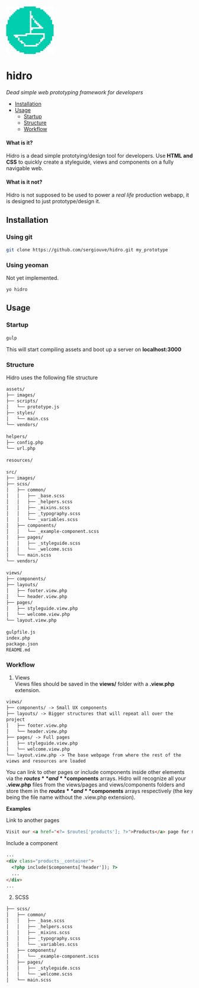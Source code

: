 ![Hidro](https://github.com/sergiouve/hidro/raw/master/assets/images/hidro.png)

# hidro

*Dead simple web prototyping framework for developers*

- [Installation](#installation)
- [Usage](#usage)
  + [Startup](#startup)
  + [Structure](#structure)
  + [Workflow](#workflow)

#### What is it?
Hidro is a dead simple prototying/design tool for developers.
Use **HTML and CSS** to quickly create a styleguide, views and components on a fully navigable web.

#### What is it not?
Hidro is not supposed to be used to power a *real life* production webapp, it is designed to just prototype/design it.

<a name="installation"></a>
## Installation

### Using git
```bash
git clone https://github.com/sergiouve/hidro.git my_prototype
```

### Using yeoman
Not yet implemented.
```bash
yo hidro
```

<a name="usage"></a>
## Usage

<a name="startup"></a>
### Startup

```bash
gulp
```

This will start compiling assets and boot up a server on **localhost:3000**

<a name="structure"></a>
### Structure

Hidro uses the following file structure
```
assets/
├── images/
├── scripts/
│   └── prototype.js
├── styles/
│   └── main.css
└── vendors/

helpers/
├── config.php
└── url.php

resources/

src/
├── images/
├── scss/
│   ├── common/
│   │   ├── _base.scss
│   │   ├── _helpers.scss
│   │   ├── _mixins.scss
│   │   ├── _typography.scss
│   │   └── _variables.scss
│   ├── components/
│   │   └── _example-component.scss
│   ├── pages/
│   │   ├── _styleguide.scss
│   │   └── _welcome.scss
│   └── main.scss
└── vendors/

views/
├── components/
├── layouts/
│   ├── footer.view.php
│   └── header.view.php
├── pages/
│   ├── styleguide.view.php
│   └── welcome.view.php
└── layout.view.php

gulpfile.js
index.php
package.json
README.md
```

<a name="workflow"></a>
### Workflow

1. Views  
Views files should be saved in the **views/** folder with a **.view.php** extension.

```
views/
├── components/ -> Small UX components
├── layouts/ -> Bigger structures that will repeat all over the project
│   ├── footer.view.php
│   └── header.view.php
├── pages/ -> Full pages
│   ├── styleguide.view.php
│   └── welcome.view.php
└── layout.view.php -> The base webpage from where the rest of the views and resources are loaded
```

You can link to other pages or include components inside other elements via
the **$routes** and **$components** arrays. Hidro will recognize all your **.view.php** files
from the views/pages and views/components folders and store them in the **$routes** and **$components**
arrays respectively (the key being the file name without the .view.php extension).

**Examples**

Link to another pages
```html
Visit our <a href="<?= $routes['products']; ?>">Products</a> page for more!
```

Include a component
```html
...
<div class="products__container">
  <?php include($components['header']); ?>
  ...
</div>
...
```

2. SCSS  
```
├── scss/
│   ├── common/
│   │   ├── _base.scss
│   │   ├── _helpers.scss
│   │   ├── _mixins.scss
│   │   ├── _typography.scss
│   │   └── _variables.scss
│   ├── components/
│   │   └── _example-component.scss
│   ├── pages/
│   │   ├── _styleguide.scss
│   │   └── _welcome.scss
│   └── main.scss
```
